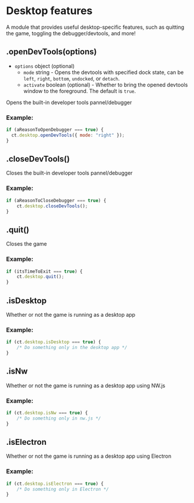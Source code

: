 # Desktop features

A module that provides useful desktop-specific features, such as quitting the game, toggling the debugger/devtools, and more!

## .openDevTools(options)

- `options` object (optional)
  - `mode` string - Opens the devtools with specified dock state, can be `left`, `right`, `bottom`, `undocked`, or `detach`.
  - `activate` boolean (optional) - Whether to bring the opened devtools window to the foreground. The default is `true`.

Opens the built-in developer tools pannel/debugger

### Example:

```javascript
if (aReasonToOpenDebugger === true) {
  ct.desktop.openDevTools({ mode: "right" });
}
```

## .closeDevTools()

Closes the built-in developer tools pannel/debugger

### Example:

```javascript
if (aReasonToCloseDebugger === true) {
    ct.desktop.closeDevTools();
}
```

## .quit()

Closes the game

### Example:

```javascript
if (itsTimeToExit === true) {
    ct.desktop.quit();
}
```

## .isDesktop

Whether or not the game is running as a desktop app

### Example:

```javascript
if (ct.desktop.isDesktop === true) {
    /* Do something only in the desktop app */
}
```

## .isNw

Whether or not the game is running as a desktop app using NW.js

### Example:

```javascript
if (ct.desktop.isNw === true) {
    /* Do something only in nw.js */
}
```

## .isElectron

Whether or not the game is running as a desktop app using Electron

### Example:

```javascript
if (ct.desktop.isElectron === true) {
    /* Do something only in Electron */
}
```
